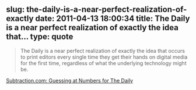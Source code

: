 slug: the-daily-is-a-near-perfect-realization-of-exactly
date: 2011-04-13 18:00:34
title: The Daily is a near perfect realization of exactly the idea that...
type: quote
---

> The Daily is a near perfect realization of exactly the idea that occurs to print editors every single time they get their hands on digital media for the first time, regardless of what the underlying technology might be.

[Subtraction.com: Guessing at Numbers for The Daily](http://www.subtraction.com/2011/04/06/guessing-at-numbers-for-the-daily)
